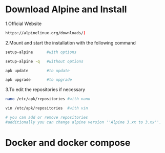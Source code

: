 # Download Alpine and Install
1.Official Website
```bash
https://alpinelinux.org/downloads/)
```
2.Mount and start the installation with the following command
```bash
setup-alpine      #with options

setup-alpine -q   #without options

apk update        #to update

apk upgrade       #to upgrade

```
3.To edit the repositories if necessary 
```bash
nano /etc/apk/repositories #with nano

vin /etc/apk/repositories  #with vin

# you can add or remove repositories
#additionally you can change alpine version ''Alpine 3.xx to 3.xx''.
```
# Docker and docker compose


```bash

```
